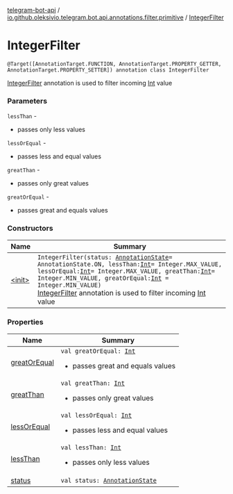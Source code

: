 [telegram-bot-api](../../index.md) / [io.github.oleksivio.telegram.bot.api.annotations.filter.primitive](../index.md) / [IntegerFilter](./index.md)

# IntegerFilter

`@Target([AnnotationTarget.FUNCTION, AnnotationTarget.PROPERTY_GETTER, AnnotationTarget.PROPERTY_SETTER]) annotation class IntegerFilter`

[IntegerFilter](./index.md) annotation is used to filter incoming [Int](https://kotlinlang.org/api/latest/jvm/stdlib/kotlin/-int/index.html) value

### Parameters

`lessThan` -
* passes only less values

`lessOrEqual` -
* passes  less and equal values

`greatThan` -
* passes only great values

`greatOrEqual` -
* passes great and equals values

### Constructors

| Name | Summary |
|---|---|
| [&lt;init&gt;](-init-.md) | `IntegerFilter(status: `[`AnnotationState`](../../io.github.oleksivio.telegram.bot.api.model.annotation/-annotation-state/index.md)` = AnnotationState.ON, lessThan: `[`Int`](https://kotlinlang.org/api/latest/jvm/stdlib/kotlin/-int/index.html)` = Integer.MAX_VALUE, lessOrEqual: `[`Int`](https://kotlinlang.org/api/latest/jvm/stdlib/kotlin/-int/index.html)` = Integer.MAX_VALUE, greatThan: `[`Int`](https://kotlinlang.org/api/latest/jvm/stdlib/kotlin/-int/index.html)` = Integer.MIN_VALUE, greatOrEqual: `[`Int`](https://kotlinlang.org/api/latest/jvm/stdlib/kotlin/-int/index.html)` = Integer.MIN_VALUE)`<br>[IntegerFilter](./index.md) annotation is used to filter incoming [Int](https://kotlinlang.org/api/latest/jvm/stdlib/kotlin/-int/index.html) value |

### Properties

| Name | Summary |
|---|---|
| [greatOrEqual](great-or-equal.md) | `val greatOrEqual: `[`Int`](https://kotlinlang.org/api/latest/jvm/stdlib/kotlin/-int/index.html)<ul><li>passes great and equals values</li></ul> |
| [greatThan](great-than.md) | `val greatThan: `[`Int`](https://kotlinlang.org/api/latest/jvm/stdlib/kotlin/-int/index.html)<ul><li>passes only great values</li></ul> |
| [lessOrEqual](less-or-equal.md) | `val lessOrEqual: `[`Int`](https://kotlinlang.org/api/latest/jvm/stdlib/kotlin/-int/index.html)<ul><li>passes  less and equal values</li></ul> |
| [lessThan](less-than.md) | `val lessThan: `[`Int`](https://kotlinlang.org/api/latest/jvm/stdlib/kotlin/-int/index.html)<ul><li>passes only less values</li></ul> |
| [status](status.md) | `val status: `[`AnnotationState`](../../io.github.oleksivio.telegram.bot.api.model.annotation/-annotation-state/index.md) |
